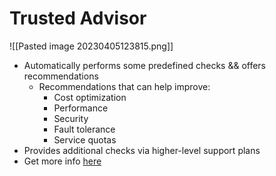 # Trusted Advisor
![[Pasted image 20230405123815.png]]
-  Automatically performs some predefined checks && offers recommendations
	- Recommendations that can help improve:
		- Cost optimization
		- Performance
		- Security
		- Fault tolerance
		- Service quotas
- Provides additional checks via higher-level support plans
- Get more info [here](https://aws.amazon.com/premiumsupport/technology/trusted-advisor/)
